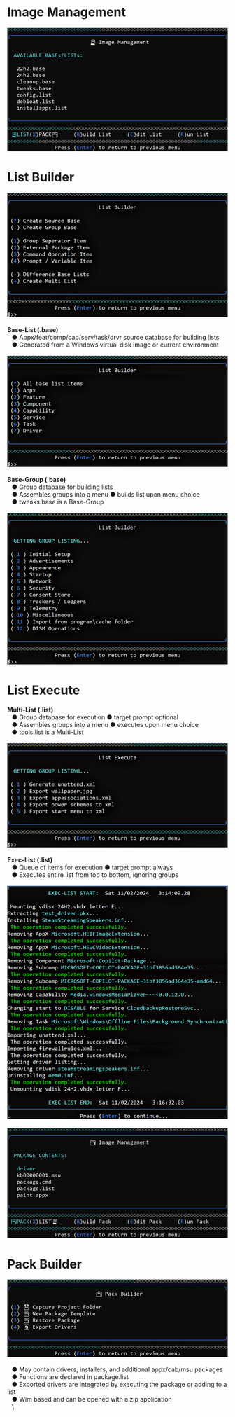 # Image Management
![Alt text](https://raw.githubusercontent.com/joshuacline/documentation/main/windick/png/imagemanagementlist.png "imagemanagement")
# List Builder
![Alt text](https://raw.githubusercontent.com/joshuacline/documentation/main/windick/png/listbuildermisc.png "listbuildermisc")
⠀\
**Base-List (.base)** \
⠀● Appx/feat/comp/cap/serv/task/drvr source database for building lists \
⠀● Generated from a Windows virtual disk image or current environment \
⠀\
![Alt text](https://raw.githubusercontent.com/joshuacline/documentation/main/windick/png/listbuilderbase.png "listbuilderbase")
⠀\
**Base-Group (.base)** \
⠀● Group database for building lists \
⠀● Assembles groups into a menu ● builds list upon menu choice \
⠀● tweaks.base is a Base-Group \
⠀\
![Alt text](https://raw.githubusercontent.com/joshuacline/documentation/main/windick/png/listbuildertweaks.png "listbuildertweaks")
# List Execute
**Multi-List (.list)** \
⠀● Group database for execution ● target prompt optional \
⠀● Assembles groups into a menu ● executes upon menu choice \
⠀● tools.list is a Multi-List \
⠀\
![Alt text](https://raw.githubusercontent.com/joshuacline/documentation/main/windick/png/listexecutemulti.png "listexecutemulti")
⠀\
**Exec-List (.list)** \
⠀● Queue of items for execution ● target prompt always \
⠀● Executes entire list from top to bottom, ignoring groups \
⠀\
![Alt text](https://raw.githubusercontent.com/joshuacline/documentation/main/windick/png/listexecutelog.png "listexecutelog")
⠀\
![Alt text](https://raw.githubusercontent.com/joshuacline/documentation/main/windick/png/imagemanagementpack.png "imagemanagement")
# Pack Builder
![Alt text](https://raw.githubusercontent.com/joshuacline/documentation/main/windick/png/packbuilder.png "packbuilder")
⠀\
⠀● May contain drivers, installers, and additional appx/cab/msu packages \
⠀● Functions are declared in package.list \
⠀● Exported drivers are integrated by executing the package or adding to a list \
⠀● Wim based and can be opened with a zip application \
⠀\


